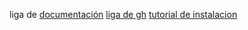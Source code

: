 liga de [documentación](https://jupytext.readthedocs.io/en/latest/install.html)
[liga de gh](https://github.com/mwouts/jupytext)
[tutorial de instalacion](https://towardsdatascience.com/introducing-jupytext-9234fdff6c57)

